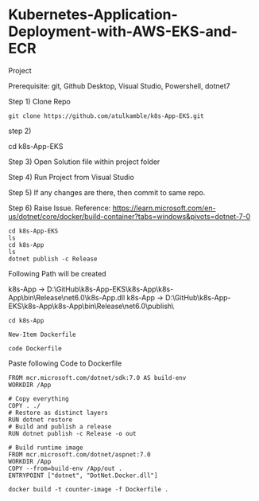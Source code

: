 # Kubernetes-Application-Deployment-with-AWS-EKS-and-ECR
Project

Prerequisite: git, Github Desktop, Visual Studio, Powershell, dotnet7

Step 1) Clone Repo 
```
git clone https://github.com/atulkamble/k8s-App-EKS.git
```
step 2) 

cd k8s-App-EKS

Step 3) Open Solution file within project folder

Step 4) Run Project from Visual Studio

Step 5) If any changes are there, then commit to same repo.

Step 6) Raise Issue.
Reference: https://learn.microsoft.com/en-us/dotnet/core/docker/build-container?tabs=windows&pivots=dotnet-7-0

```
cd k8s-App-EKS
ls
cd k8s-App
ls
dotnet publish -c Release
```
Following Path will be created

k8s-App -> D:\GitHub\k8s-App-EKS\k8s-App\k8s-App\bin\Release\net6.0\k8s-App.dll
k8s-App -> D:\GitHub\k8s-App-EKS\k8s-App\k8s-App\bin\Release\net6.0\publish\

```
cd k8s-App
```
```
New-Item Dockerfile
```
```
code Dockerfile
```
Paste following Code to Dockerfile

```
FROM mcr.microsoft.com/dotnet/sdk:7.0 AS build-env
WORKDIR /App

# Copy everything
COPY . ./
# Restore as distinct layers
RUN dotnet restore
# Build and publish a release
RUN dotnet publish -c Release -o out

# Build runtime image
FROM mcr.microsoft.com/dotnet/aspnet:7.0
WORKDIR /App
COPY --from=build-env /App/out .
ENTRYPOINT ["dotnet", "DotNet.Docker.dll"]
```
```
docker build -t counter-image -f Dockerfile .
```




